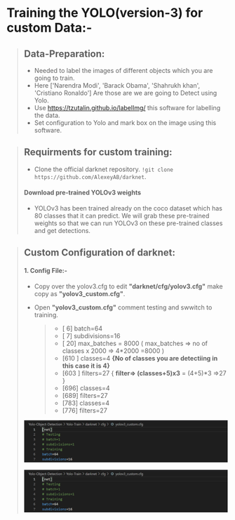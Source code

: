 
# Training the YOLO(version-3) for custom Data:- 

	
> ## Data-Preparation:
> - Needed to label the images of different objects which you are going to train.
> - Here ['Narendra Modi', 'Barack Obama', 'Shahrukh khan', 'Cristiano Ronaldo'] Are those are we are going to Detect using Yolo.
> - Use https://tzutalin.github.io/labelImg/ this software for labelling the data.
> - Set configuration to Yolo and mark box on the image using this software.


> ## Requirments for custom training:
> - Clone the official darknet repository. `!git clone https://github.com/AlexeyAB/darknet`.
> #### Download pre-trained YOLOv3 weights
> - YOLOv3 has been trained already on the coco dataset which has 80 classes that it can predict. We will grab these pre-trained weights so that we can run YOLOv3 on these pre-trained classes and get detections.


> ## Custom Configuration of darknet:
> #### 1. Config  File:-
> - Copy over the yolov3.cfg to edit **"darknet/cfg/yolov3.cfg"** make copy as **"yolov3_custom.cfg"**.
> - Open  **"yolov3_custom.cfg"** comment testing and swwitch to training.
>
>    > - [ 6] batch=64
>     > - [ 7] subdivisions=16
>    > - [ 20] max_batches = 8000 ( max_batches => no of classes x 2000 => 4*2000 =8000 )
>    > - [610 ] classes=4 **{No of classes you are detectiing in this case it is 4}**
>     > - [603 ] filters=27 { **filter=> (classes+5)x3** = (4+5)*3 =>27  }
>    > - [696] classes=4 
>     > - [689] filters=27
>    > - [783] classes=4 
>    > - [776] filters=27 
>    >
>![Custom Config](https://github.com/Shashank9928/Yolo-Object-Detection/blob/work/readme-resources/cfg_1.png)
>
>![Custom Config](../readme-resources/cfg_1.png)